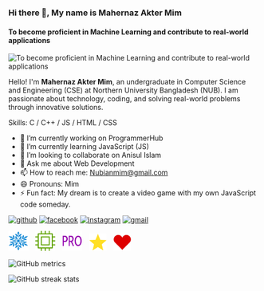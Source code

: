 ### Hi there 👋, My name is **Mahernaz Akter Mim**
#### To become proficient in Machine Learning and contribute to real-world applications
![To become proficient in Machine Learning and contribute to real-world applications](https://scontent.fcla7-1.fna.fbcdn.net/v/t39.30808-6/467212804_1077449343876022_7297316906014932965_n.jpg?_nc_cat=102&ccb=1-7&_nc_sid=6ee11a&_nc_eui2=AeGxsBCnVgHZBLDA3NGI7D8x6zyh0P5Po3frPKHQ_k-jdzAdaFBPFqC3jpyDiaZt5IS08VkeKEu3lJMRy-chNw5l&_nc_ohc=ApSwi2HNkj0Q7kNvgHqdkRE&_nc_zt=23&_nc_ht=scontent.fcla7-1.fna&_nc_gid=AzEWa1jllGFl7GJSCNixZat&oh=00_AYBqs4isBWpfBMxLiMHz6kH93wmT7sBQDVlNpEQNBV-IEA&oe=674CDD04)

Hello! I'm **Mahernaz Akter Mim**, an undergraduate in Computer Science and Engineering (CSE) at Northern University Bangladesh (NUB). I am passionate about technology, coding, and solving real-world problems through innovative solutions.

Skills: C / C++ / JS / HTML / CSS

- 🔭 I’m currently working on ProgrammerHub 
- 🌱 I’m currently learning JavaScript (JS) 
- 👯 I’m looking to collaborate on Anisul Islam 
- 💬 Ask me about Web Development 
- 📫 How to reach me: Nubianmim@gmail.com 
- 😄 Pronouns: Mim 
- ⚡ Fun fact: My dream is to create a video game with my own JavaScript code someday. 


[<img src='https://cdn.jsdelivr.net/npm/simple-icons@3.0.1/icons/github.svg' alt='github' height='40'>](https://github.com/StayAwayFromMim)  [<img src='https://cdn.jsdelivr.net/npm/simple-icons@3.0.1/icons/facebook.svg' alt='facebook' height='40'>](https://www.facebook.com/YourSweetPoison.143)  [<img src='https://cdn.jsdelivr.net/npm/simple-icons@3.0.1/icons/instagram.svg' alt='instagram' height='40'>](https://www.instagram.com/yoursweet_poison/)  [<img src='https://cdn.jsdelivr.net/npm/simple-icons@3.0.1/icons/gmail.svg' alt='gmail' height='40'>](nubianmim@gmail.com)  

<a href='https://archiveprogram.github.com/'><img src='https://raw.githubusercontent.com/acervenky/animated-github-badges/master/assets/acbadge.gif' width='40' height='40'></a> <a href='https://docs.github.com/en/developers'><img src='https://raw.githubusercontent.com/acervenky/animated-github-badges/master/assets/devbadge.gif' width='40' height='40'></a> <a href='https://github.com/pricing'><img src='https://raw.githubusercontent.com/acervenky/animated-github-badges/master/assets/pro.gif' width='40' height='40'></a> <a href='https://stars.github.com/'><img src='https://raw.githubusercontent.com/acervenky/animated-github-badges/master/assets/starbadge.gif' width='35' height='35'></a> <a href='https://docs.github.com/en/github/supporting-the-open-source-community-with-github-sponsors'><img src='https://raw.githubusercontent.com/acervenky/animated-github-badges/master/assets/sponsorbadge.gif' width='35' height='35'></a> 

![GitHub metrics](https://metrics.lecoq.io/StayAwayFromMim)  

![GitHub streak stats](https://streak-stats.demolab.com/?user=StayAwayFromMim)  

